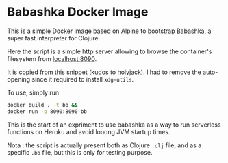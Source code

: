 # Babashka Docker Image

This is a simple Docker image based on Alpine to bootstrap [Babashka](https://book.babashka.org/#introduction), a super fast interpreter for Clojure.

Here the script is a simple http server allowing to browse the container's filesystem from [localhost:8090](http://localhost:8090/).  

It is copied from this [snippet](https://gist.github.com/holyjak/36c6284c047ffb7573e8a34399de27d8) (kudos to [holyjack](https://gist.github.com/holyjak)). I had to remove the auto-opening since it required to install `xdg-utils`.

To use, simply run

```bash
docker build . -t bb &&
docker run -p 8090:8090 bb
```

This is the start of an expriment to use babashka as a way to run serverless functions on Heroku and avoid looong JVM startup times.

Nota : the script is actually present both as Clojure `.clj` file, and as a specific `.bb` file, but this is only for testing purpose.
